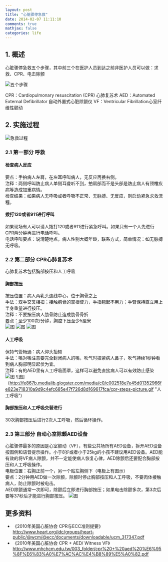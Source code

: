 ```yaml
---
layout: post
title: "心脏骤停急救"
date: 2014-02-07 11:11:10
comments: true
mathjax: false
categories: life
---
```


## 1. 概述
心脏骤停急救五个步骤，其中前三个在医护人员到达之前非医护人员可以做：求救、CPR、电击除颤

![五个步骤](http://crashingpatient.com/wp-content/images/acls/new%20chain.jpg "心脏骤停急救五个步骤")

CPR：Cardiopulmonary resuscitation (CPR) 心肺复苏术
AED：Automated External Defibrillator 自动外置式心脏除颤仪
VF：Ventricular Fibrillation心室纤维性颤动

<!--more-->

## 2. 实施过程
![急救过程](http://www.surefirecpr.com/wp-content/uploads/2011/01/Los-Angeles-BLS-CPR-Algorhtym.jpeg "急救过程")

### 2.1 第一部分 呼救

#### 检查病人反应
要点：手拍病人左肩，在左耳呼叫病人，无反应再换右侧。  
注释：两侧呼叫防止病人单侧耳聋听不到，拍肩部而不是头部是防止病人有颈椎疾病等造成加重病情。  
检查结果：如果病人无呼吸或者呼吸不正常、无脉搏、无反应，则启动紧急求救流程。  

#### 拨打120或者911进行呼叫
如果现场有人可以请人拨打120或者911进行紧急呼叫。如果只有一个人先进行CPR两分钟再进行电话呼叫。  
电话呼叫要点：说清楚地点，病人性别大概年龄，联系方式，简单情况：如无脉搏无呼吸。  

### 2.2 第二部分 CPR心肺复苏术
心肺复苏术包括胸部按压和人工呼吸

#### 胸部按压
按压位置：病人两乳头连线中心，位于胸骨之上  
手法：双手交叉相扣；接触胸骨的掌根使力，手指翘起不用力；手臂保持直立用上半身重量进行按压。  
注释：不要按压病人肋骨防止造成肋骨骨折  
要点：至少100次/分钟，胸腔下压至少5厘米  
![图](http://xixitalkgithubio.qiniudn.com/cpr1.jpg "按压位置")
![图](http://xixitalkgithubio.qiniudn.com/cpr2.jpg "按压手法")
![图](http://xixitalkgithubio.qiniudn.com/cpr3.jpg "按压姿势")

#### 人工呼吸
保持气管畅通：病人仰头抬颏  
手法：嘴对嘴注意要完全封闭病人的嘴，吹气时捏紧病人鼻子，吹气持续1秒钟看到病人胸部明显起伏为宜。  
注释：有的AED里有人工呼吸面罩，这样可以避免直接病人可以有效防止感染  
![图](http://xixitalkgithubio.qiniudn.com/cpr4.jpg "仰头抬颌")
![图]（http://fe867b.medialib.glogster.com/media/c0/c002518e7e45d01352966fe823e718310a9d9c4efc685e47f726d8d169617fca/cpr-steps-picture.gif  "人工呼吸")

#### 胸部按压和人工呼吸交替进行
30次胸部按压后进行2次人工呼吸，然后循环操作。

### 2.3 第三部分 自动心室除颤AED设备
心脏骤停最多的原因是心室颤动（VF），有些公共场所有AED设备，拆开AED设备按图例和语音提示操作。小于8岁或者小于25kg的小孩不建议用AED设备。AED能有效的将VF病人除颤，并不一定能使病人恢复心律，AED除颤后还要配合胸部按压和人工呼吸操作。  
电极位置：右胸正前一个，另一个贴左胸侧下（电极上有图示）  
要点：2分钟用AED做一次除颤，除颤时停止胸部按压和人工呼吸，不要肉体接触病人，防止除颤时被电击。  
AED除颤通常一次即可，除颤后立即进行胸部按压；如果电击除颤多次，第3次后要等37秒后才能进行胸部按压。
![图](http://xixitalkgithubio.qiniudn.com/cpr5.jpg "电极位置")

## 更多资料

* 《2010年美国心脏协会 CPR与ECC准则提要》 <http://www.heart.org/idc/groups/heart-public/@wcm/@ecc/documents/downloadable/ucm_317347.pdf>  
* 《2010年美国心脏协会 CPR + AED/ Witness VF》<http://www.mhchcm.edu.tw/003_folder/cpr%20+%20aed%20%E6%95%8F%E6%83%A0%E7%AC%AC%E4%B8%89%E5%A0%82.pdf>

